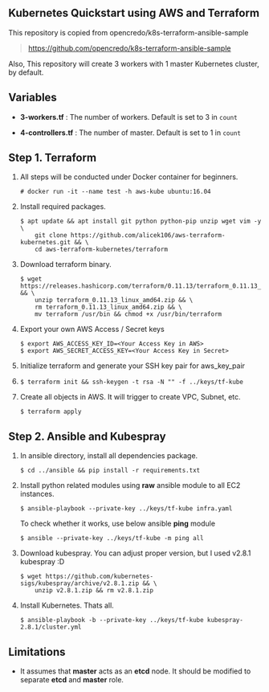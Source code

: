 ## Kubernetes Quickstart using AWS and Terraform

This repository is copied from opencredo/k8s-terraform-ansible-sample

> https://github.com/opencredo/k8s-terraform-ansible-sample

Also, This repository will create 3 workers with 1 master Kubernetes cluster, by default.



## Variables 

- **3-workers.tf** : The number of workers. Default is set to 3 in ```count```

- **4-controllers.tf** : The number of master. Default is set to 1 in ```count```



## Step 1. Terraform

1. All steps will be conducted under Docker container for beginners.

   ```
   # docker run -it --name test -h aws-kube ubuntu:16.04
   ```

2. Install required packages.

   ```
   $ apt update && apt install git python python-pip unzip wget vim -y \
       git clone https://github.com/alicek106/aws-terraform-kubernetes.git && \
       cd aws-terraform-kubernetes/terraform
   ```

3. Download terraform binary.

   ```
   $ wget https://releases.hashicorp.com/terraform/0.11.13/terraform_0.11.13_linux_amd64.zip && \
       unzip terraform_0.11.13_linux_amd64.zip && \
       rm terraform_0.11.13_linux_amd64.zip && \
       mv terraform /usr/bin && chmod +x /usr/bin/terraform
   ```

4. Export your own AWS Access / Secret keys

   ```
   $ export AWS_ACCESS_KEY_ID=<Your Access Key in AWS>
   $ export AWS_SECRET_ACCESS_KEY=<Your Access Key in Secret>
   ```

5. Initialize terraform and generate your SSH key pair for aws_key_pair

6. ```
   $ terraform init && ssh-keygen -t rsa -N "" -f ../keys/tf-kube
   ```

6. Create all objects in AWS. It will trigger to create VPC, Subnet, etc.

   ```
   $ terraform apply
   ```



## Step 2. Ansible and Kubespray

1. In ansible directory, install all dependencies package.

   ```
   $ cd ../ansible && pip install -r requirements.txt
   ```

2. Install python related modules using **raw** ansible module to all EC2 instances.

   ```
   $ ansible-playbook --private-key ../keys/tf-kube infra.yaml
   ```

   To check whether it works, use below ansible **ping** module

   ```
   $ ansible --private-key ../keys/tf-kube -m ping all
   ```

3. Download kubespray. You can adjust proper version, but I used v2.8.1 kubespray :D

   ```
   $ wget https://github.com/kubernetes-sigs/kubespray/archive/v2.8.1.zip && \
       unzip v2.8.1.zip && rm v2.8.1.zip
   ```

4. Install Kubernetes. Thats all.

   ```
   $ ansible-playbook -b --private-key ../keys/tf-kube kubespray-2.8.1/cluster.yml
   ```



## Limitations

- It assumes that **master** acts as an **etcd** node. It should be modified to separate **etcd** and **master** role.
